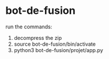 # bot-de-fusion
run the commands:
1. decompress the zip
2. source bot-de-fusion/bin/activate
3. python3 bot-de-fusion/projet/app.py
